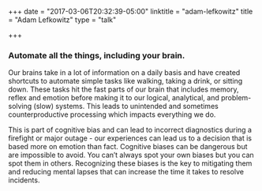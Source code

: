 +++
date = "2017-03-06T20:32:39-05:00"
linktitle = "adam-lefkowitz"
title = "Adam Lefkowitz"
type = "talk"

+++

<div class="span-15  ">
  <div class="span-15  last ">
  <h3>Automate all the things, including your brain.</h3>

<p>Our brains take in a lot of information on a daily basis and have created shortcuts to automate simple tasks like walking, taking a drink, or sitting down. These tasks hit the fast parts of our brain that includes memory, reflex and emotion before making it to our logical, analytical, and problem-solving (slow) systems. This leads to unintended and sometimes counterproductive processing which impacts everything we do.</p>

<p>This is part of cognitive bias and can lead to incorrect diagnostics during a firefight or major outage - our experiences can lead us to a decision that is based more on emotion than fact. Cognitive biases can be dangerous but are impossible to avoid. You can’t always spot your own biases but you can spot them in others. Recognizing these biases is the key to mitigating them and reducing mental lapses that can increase the time it takes to resolve incidents.</p>

  </div>
</div>

